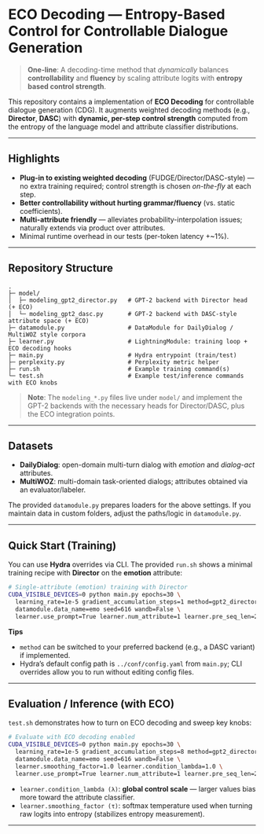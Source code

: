 # ECO Decoding — Entropy-Based Control for Controllable Dialogue Generation

> **One-line**: A decoding-time method that *dynamically* balances **controllability** and **fluency** by scaling attribute logits with **entropy based control strength**.

This repository contains a implementation of **ECO Decoding** for controllable dialogue generation (CDG). It augments weighted decoding methods (e.g., **Director**, **DASC**) with **dynamic, per-step control strength** computed from the entropy of the language model and attribute classifier distributions.

---

## Highlights

- **Plug-in to existing weighted decoding** (FUDGE/Director/DASC-style) — no extra training required; control strength is chosen *on-the-fly* at each step.
- **Better controllability without hurting grammar/fluency** (vs. static coefficients).
- **Multi-attribute friendly** — alleviates probability-interpolation issues; naturally extends via product over attributes.
- Minimal runtime overhead in our tests (per-token latency +~1%).


---

## Repository Structure

```
.
├─ model/
│  ├─ modeling_gpt2_director.py   # GPT-2 backend with Director head (+ ECO)
│  └─ modeling_gpt2_dasc.py       # GPT-2 backend with DASC-style attribute space (+ ECO)
├─ datamodule.py                  # DataModule for DailyDialog / MultiWOZ style corpora
├─ learner.py                     # LightningModule: training loop + ECO decoding hooks
├─ main.py                        # Hydra entrypoint (train/test)
├─ perplexity.py                  # Perplexity metric helper
├─ run.sh                         # Example training command(s)
└─ test.sh                        # Example test/inference commands with ECO knobs
```

> **Note**: The `modeling_*.py` files live under `model/` and implement the GPT-2 backends with the necessary heads for Director/DASC, plus the ECO integration points.

---

## Datasets

- **DailyDialog**: open-domain multi-turn dialog with *emotion* and *dialog-act* attributes.
- **MultiWOZ**: multi-domain task-oriented dialogs; attributes obtained via an evaluator/labeler.

The provided `datamodule.py` prepares loaders for the above settings. If you maintain data in custom folders, adjust the paths/logic in `datamodule.py`.

---

## Quick Start (Training)

You can use **Hydra** overrides via CLI. The provided `run.sh` shows a minimal training recipe with **Director** on the **emotion** attribute:

```bash
# Single-attribute (emotion) training with Director
CUDA_VISIBLE_DEVICES=0 python main.py epochs=30 \
  learning_rate=1e-5 gradient_accumulation_steps=1 method=gpt2_director \
  datamodule.data_name=emo seed=616 wandb=False \
  learner.use_prompt=True learner.num_attribute=1 learner.pre_seq_len=200
```

**Tips**

- `method` can be switched to your preferred backend (e.g., a DASC variant) if implemented.
- Hydra’s default config path is `../conf/config.yaml` from `main.py`; CLI overrides allow you to run without editing config files.

---

## Evaluation / Inference (with ECO)

`test.sh` demonstrates how to turn on ECO decoding and sweep key knobs:

```bash
# Evaluate with ECO decoding enabled
CUDA_VISIBLE_DEVICES=0 python main.py epochs=30 \
  learning_rate=1e-5 gradient_accumulation_steps=8 method=gpt2_director \
  datamodule.data_name=emo seed=616 wandb=False \
  learner.smoothing_factor=1.0 learner.condition_lambda=1.0 \
  learner.use_prompt=True learner.num_attribute=1 learner.pre_seq_len=200 test=True
```


- `learner.condition_lambda (λ)`: **global control scale** — larger values bias more toward the attribute classifier.
- `learner.smoothing_factor (τ)`: softmax temperature used when turning raw logits into entropy (stabilizes entropy measurement).

---
